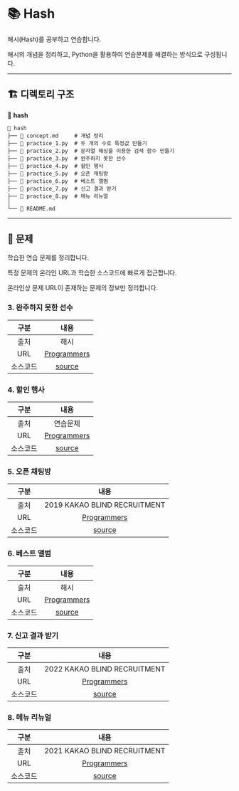 # 📚 Hash

해시(Hash)를 공부하고 연습합니다. 

해시의 개념을 정리하고, Python을 활용하여 연습문제를 해결하는 방식으로 구성됩니다.

---

## 🏗️ 디렉토리 구조
📂 **hash**
```
📁 hash
├── 📄 concept.md     # 개념 정리
├── 📝 practice_1.py  # 두 개의 수로 특정값 만들기
├── 📝 practice_2.py  # 문자열 해싱을 이용한 검색 함수 만들기
├── 📝 practice_3.py  # 완주하지 못한 선수
├── 📝 practice_4.py  # 할인 행사
├── 📝 practice_5.py  # 오픈 채팅방
├── 📝 practice_6.py  # 베스트 앨범
├── 📝 practice_7.py  # 신고 결과 받기
├── 📝 practice_8.py  # 메뉴 리뉴얼
│
└── 📜 README.md
```

---

## 📝 문제
학습한 연습 문제를 정리합니다.

특정 문제의 온라인 URL과 학습한 소스코드에 빠르게 접근합니다.

온라인상 문제 URL이 존재하는 문제의 정보만 정리합니다.

### 3. 완주하지 못한 선수

| 구분 | 내용 |
|:--:|:--:|
| 출처 | 해시 |
| URL | [Programmers](https://school.programmers.co.kr/learn/courses/30/lessons/42576)
| 소스코드 | [source](practice_3.py)


### 4. 할인 행사

| 구분 | 내용 |
|:--:|:--:|
| 출처 | 연습문제 |
| URL | [Programmers](https://school.programmers.co.kr/learn/courses/30/lessons/131127)
| 소스코드 | [source](practice_4.py)

### 5. 오픈 채팅방

| 구분 | 내용 |
|:--:|:--:|
| 출처 | 2019 KAKAO BLIND RECRUITMENT |
| URL | [Programmers](https://school.programmers.co.kr/learn/courses/30/lessons/42888)
| 소스코드 | [source](practice_5.py)

### 6. 베스트 앨범

| 구분 | 내용 |
|:--:|:--:|
| 출처 | 해시 |
| URL | [Programmers](https://school.programmers.co.kr/learn/courses/30/lessons/42579)
| 소스코드 | [source](practice_6.py)

### 7. 신고 결과 받기

| 구분 | 내용 |
|:--:|:--:|
| 출처 | 2022 KAKAO BLIND RECRUITMENT |
| URL | [Programmers](https://school.programmers.co.kr/learn/courses/30/lessons/92334)
| 소스코드 | [source](practice_7.py)

### 8. 메뉴 리뉴얼

| 구분 | 내용 |
|:--:|:--:|
| 출처 | 2021 KAKAO BLIND RECRUITMENT |
| URL | [Programmers](https://school.programmers.co.kr/learn/courses/30/lessons/72411)
| 소스코드 | [source](practice_8.py)

